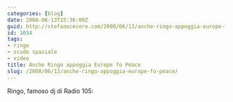 ```yaml
---
categories: [blog]
date: 2008-06-13T15:36:00Z
guid: http://stefanocecere.com/2008/06/13/anche-ringo-appoggia-europe-fo-peace/
id: 1034
tags:
- ringo
- scudo spaziale
- video
title: Anche Ringo appoggia Europe fo Peace
slug: /2008/06/13/anche-ringo-appoggia-europe-fo-peace/
---
```


Ringo, famoso dj di Radio 105: